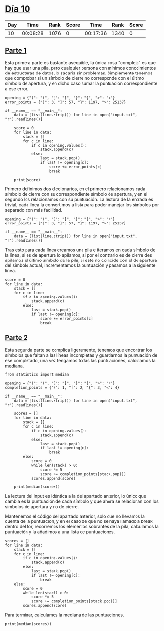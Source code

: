 # [Día 10](./)
| Day | Time     | Rank | Score | Time     | Rank | Score |
|-----|----------|------|-------|----------|------|-------|
| 10  | 00:08:28 | 1076 | 0     | 00:17:36 | 1340 | 0     |

## [Parte 1](./Sol1.py)
Esta primera parte es bastante asequible, la única cosa "compleja" es que hay que usar una pila, pero cualquier persona
con mínimos conocimientos de estructuras de datos, lo sacaría sin problemas. Simplemente tenemos que comprobar si
un símbolo de cierre no corresponde con el último símbolo de apertura, y en dicho caso sumar la puntuación correspondiente
a ese error.
```python3
opening = {")": "(", "]": "[", "}": "{", ">": "<"}
error_points = {")": 3, "]": 57, "}": 1197, ">": 25137}

if __name__ == "__main__":
    data = [list(line.strip()) for line in open("input.txt", "r").readlines()]

    score = 0
    for line in data:
        stack = []
        for c in line:
            if c in opening.values():
                stack.append(c)
            else:
                last = stack.pop()
                if last != opening[c]:
                    score += error_points[c]
                    break

    print(score)

```

Primero definimos dos diccionarios, en el primero relacionamos cada símbolo de cierre con su correspondiente símbolo de
apertura, y en el segundo los relacionamos con su puntuación. La lectura de la entrada es trivial, cada línea la convertimos a lista para poder manejar los símbolos por 
separado
con más facilidad.
```python3
opening = {")": "(", "]": "[", "}": "{", ">": "<"}
error_points = {")": 3, "]": 57, "}": 1197, ">": 25137}

if __name__ == "__main__":
    data = [list(line.strip()) for line in open("input.txt", "r").readlines()]
```

Tras esto para cada línea creamos una pila e iteramos en cada símbolo de la línea, si es de apertura lo apilamos, si por
el contrario es de cierre des apilamos el último símbolo de la pila, si este no coincide con el de apertura del símbolo
actual, incrementamos la puntuación y pasamos a la siguiente línea.
```python3
score = 0
for line in data:
    stack = []
    for c in line:
        if c in opening.values():
            stack.append(c)
        else:
            last = stack.pop()
            if last != opening[c]:
                score += error_points[c]
                break
```

## [Parte 2](./Sol2.py)
Esta segunda parte se complica ligeramente, tenemos que encontrar los símbolos que faltan a las líneas incompletas y guardarnos
la puntuación de ese completado, una vez tengamos todas las puntuaciones, calculamos la [mediana](https://es.wikipedia.org/wiki/Mediana_(estad%C3%ADstica)).
```python3
from statistics import median

opening = {")": "(", "]": "[", "}": "{", ">": "<"}
completion_points = {"(": 1, "[": 2, "{": 3, "<": 4}

if __name__ == "__main__":
    data = [list(line.strip()) for line in open("input.txt", "r").readlines()]

    scores = []
    for line in data:
        stack = []
        for c in line:
            if c in opening.values():
                stack.append(c)
            else:
                last = stack.pop()
                if last != opening[c]:
                    break
        else:
            score = 0
            while len(stack) > 0:
                score *= 5
                score += completion_points[stack.pop()]
            scores.append(score)

    print(median(scores))
```

La lectura del input es idéntica a la del apartado anterior, lo único que cambia es la puntuación de cada símbolo y que
ahora se relacionan con los símbolos de apertura y no de cierre.

Mantenemos el código del apartado anterior, solo que no llevamos la cuenta de la puntuación, y en el caso de que no
se haya llamado a break dentro del for, recorremos los elementos sobrantes de la pila, calculamos la puntuación y la
añadimos a una lista de puntuaciones.
```python3
scores = []
for line in data:
    stack = []
    for c in line:
        if c in opening.values():
            stack.append(c)
        else:
            last = stack.pop()
            if last != opening[c]:
                break
    else:
        score = 0
        while len(stack) > 0:
            score *= 5
            score += completion_points[stack.pop()]
        scores.append(score)
```

Para terminar, calculamos la mediana de las puntuaciones.
```python3
print(median(scores))
```
